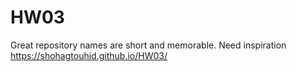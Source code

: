 # HW03
Great repository names are short and memorable. Need inspiration
https://shohagtouhid.github.io/HW03/
